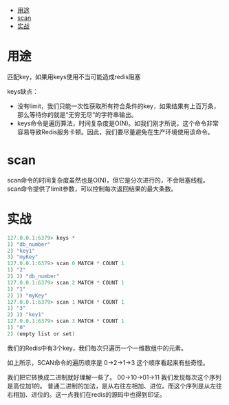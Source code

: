 <!-- TOC -->

- [用途](#%E7%94%A8%E9%80%94)
- [scan](#scan)
- [实战](#%E5%AE%9E%E6%88%98)

<!-- /TOC -->

# 用途
匹配key，如果用keys使用不当可能造成redis阻塞

keys缺点：
+ 没有limit，我们只能一次性获取所有符合条件的key，如果结果有上百万条，那么等待你的就是“无穷无尽”的字符串输出。
+ keys命令是遍历算法，时间复杂度是O(N)。如我们刚才所说，这个命令非常容易导致Redis服务卡顿。因此，我们要尽量避免在生产环境使用该命令。

# scan
scan命令的时间复杂度虽然也是O(N)，但它是分次进行的，不会阻塞线程。
scan命令提供了limit参数，可以控制每次返回结果的最大条数。

# 实战
```java
127.0.0.1:6379> keys *
1) "db_number"
2) "key1"
3) "myKey"
127.0.0.1:6379> scan 0 MATCH * COUNT 1
1) "2"
2) 1) "db_number"
127.0.0.1:6379> scan 2 MATCH * COUNT 1
1) "1"
2) 1) "myKey"
127.0.0.1:6379> scan 1 MATCH * COUNT 1
1) "3"
2) 1) "key1"
127.0.0.1:6379> scan 3 MATCH * COUNT 1
1) "0"
2) (empty list or set)
```
我们的Redis中有3个key，我们每次只遍历一个一维数组中的元素。

如上所示，SCAN命令的遍历顺序是
0->2->1->3
这个顺序看起来有些奇怪。

我们把它转换成二进制就好理解一些了。
00->10->01->11
我们发现每次这个序列是高位加1的。
普通二进制的加法，是从右往左相加、进位。而这个序列是从左往右相加、进位的。这一点我们在redis的源码中也得到印证。
